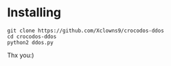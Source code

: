 # Installing
```
git clone https://github.com/Xclowns9/crocodos-ddos
cd crocodos-ddos
python2 ddos.py
```

Thx you:)
